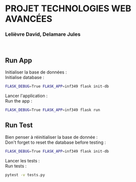 # PROJET TECHNOLOGIES WEB AVANCÉES
### Lelièvre David, Delamare Jules
<br />

## Run App
Initialiser la base de données : <br />
Initialise database :
```sh
FLASK_DEBUG=True FLASK_APP=inf349 flask init-db 
```

Lancer l'application :<br />
Run the app :
```sh
FLASK_DEBUG=True FLASK_APP=inf349 flask run
```

## Run Test 
Bien penser à réinitialiser la base de donnée :<br />
Don't forget to reset the database before testing :
```sh
FLASK_DEBUG=True FLASK_APP=inf349 flask init-db 
```

Lancer les tests :<br />
Run tests :
```sh
pytest -v tests.py
```
